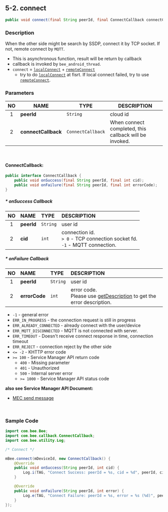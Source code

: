## 5-2. connect

```java
public void connect(final String peerId, final ConnectCallback connectCallback);
```

### Description

When the other side might be search by SSDP, connect it by TCP socket.
If not, remote connect by `MQTT`.

* This is asynchronous function, result will be return by callback
* callback is invoked by `bee_android_thread`.
* `connect` = [`localConnect`](5.3_localConnect.md) + [`remoteConnect`](5.4_remoteConnect.md)
    * try to do [`localConnect`](5.3_localConnect.md) at fisrt. If local connect failed, try to use [`remoteConnect`](5.4_remoteConnect.md).

### Parameters

| NO | NAME | TYPE | DESCRIPTION |
| :---: | --- | --- | --- |
| 1 | **peerId** | `String` | cloud id |
| 2 | **connectCallback** | `ConnectCallback` | When connect completed, this callback will be invoked. |

<br>

#### ConnectCallback:

```java
public interface ConnectCallback {
    public void onSuccess(final String peerId, final int cid);
    public void onFailure(final String peerId, final int errorCode);
}

```

##### * onSuccess Callback

| NO | NAME | TYPE | DESCRIPTION |
| :---: | :--- | :--- | :--- |
| 1 | **peerId** | `String` | user id |
| 2 | **cid** | `int` | connection id. <br> `> 0` - TCP connection socket fd.<br> `-1` - MQTT connection. |

##### * onFailure Callback

| NO | NAME | TYPE | DESCRIPTION |
| :---: | :--- | :--- | :--- |
| 1 | **peerId** | `String` | user id |
| 2 | **errorCode** | `int` | error code. <br> Please use [getDescription](../02_Information/2.5_getDescription.md) to get the error description. |

* `-1`                      - general error
* `ERR_IN_PROGRESS`         - the connection request is still in progress
* `ERR_ALREADY_CONNECTED`   - already connect with the user/device
* `ERR_MQTT_DISCONNECTED`   - MQTT is not connected with server.
* `ERR_TIMEOUT`             - Doesn't receive connect response in time, connection timeout
* `ERR_REJECT`              - connection reject by the other side
* `<= -2`                   - KHTTP error code
* `>= 100`                  - Service Manager API return code
    * `400`                 - Missing parameter
    * `401`                 - Unauthorized
    * `500`                 - Internal server error
    * `>= 1000`             - Service Manager API status code

**also see Service Manager API Document:**
- [MEC send message](https://docs.google.com/a/gemteks.com/document/d/1rcvGr_lrOClHl2cI5TwV8XByEW4tCaK7O5MlxSnHer4/edit#heading=h.9a1nn85am3gi)

<br>

### Sample Code

```java
import com.bee.Bee;
import com.bee.callback.ConnectCallback;
import com.bee.utility.Log;

/* Connect */

mBee.connect(mDeviceId, new ConnectCallback() {
    @Override
    public void onSuccess(String peerId, int cid) {
        Log.i(TAG, "Connect Success: peerId = %s, cid = %d", peerId, cid);
    }

    @Override
    public void onFailure(String peerId, int error) {
        Log.e(TAG, "Connect Failure: peerId = %s, error = %s (%d)", peerId, mBee.getDescription(error), error);
    }
});
```
